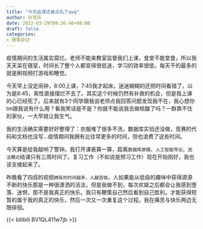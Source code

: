 ```yaml
---
title: "今天逃课还被点名了qwq"
author: 孙百乐
date: 2022-03-29T09:36:46+08:00
draft: false
categories: 
- 随笔杂记
---
```


疫情期间的生活属实腐烂。老师不能来教室监督我们上课，食堂不能堂食，所以我天天呆在寝室，时间长了整个人都变得很低迷，学习的效率很低，每天干的最多的就是刷视频打游戏和睡觉。

今天早上没定闹钟，8:00上课，7:45我才起床。迷迷糊糊的还把时间看错了，以为是8:45，索性直接摆烂不去了。其实这个时候仍然有补救的机会，但是我上课的心已经死了。后来就有3个同学跟我说老师点我回答问题发现我不在，我心想你tm跟我说有什么用？看我笑话是不是？你就不能说我去做核酸了吗？一群靠不住的家伙，一大早就让我生气。

我的生活确实需要好好整理了：衣服堆了很多不洗，数据库实验还没做，竞赛的代码和文档也没写...疫情期间我拥有比往常更多的时间，但也浪费了这些时间。

今天算是给我敲响了警钟。我打开课表算一算，距离`数据库原理`、`人工智能导论`、`民法概论`结课只有三周时间了。复习工作（不如说是预习工作）现在开始刚好，我也该支棱起来了。

昨晚看了四叔的视频`拥有的时间越多，人越苦恼`，人如果能从低级的趣味中获得源源不断的快乐那是一种很潇洒的活法，但是我做不到，每次欢娱之后都会让我感到堕落、迷惘，那不是我真正的快乐。我只有鞭策自己然后看到自己胜利，才能获得短暂的属于我的真正的快乐，然后一次又一次重复这个过程。我在痛苦与快乐两边无限徘徊。

{{< bilibili BV1QL411w7jb >}}

